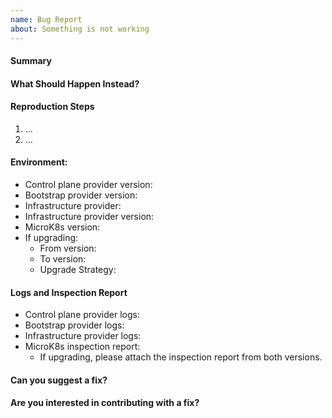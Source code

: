 ```yaml
---
name: Bug Report
about: Something is not working
---
```


<!--
   Thank you for submitting an issue. Please fill in the template below
   information about the bug you encountered.
-->

#### Summary
<!-- Please explain the bug in a few short sentences -->

#### What Should Happen Instead?
<!-- Please explain what the expected behavior is -->

#### Reproduction Steps
<!-- Are you able to consistently reproduce the issue? Please add a list of steps that lead to the bug. -->

1. ...
2. ...

#### Environment:
<!-- Please provide the following information: -->
- Control plane provider version:
- Bootstrap provider version:
- Infrastructure provider: <!-- (e.g. AWS, GCP, Azure, etc.) -->
- Infrastructure provider version:
- MicroK8s version:
- If upgrading:
   - From version:
   - To version:
   - Upgrade Strategy: <!-- (e.g. InPlaceUpgrade) -->

#### Logs and Inspection Report
<!-- Please provide the following logs and inspection report: -->
<!-- For the logs, add a pastebin link or attach the logs as a file. -->
<!-- For the inspection report, run `microk8s inspect` on the workload cluster nodes and attach the output. -->
- Control plane provider logs:
- Bootstrap provider logs:
- Infrastructure provider logs:
- MicroK8s inspection report:
   - If upgrading, please attach the inspection report from both versions.

#### Can you suggest a fix?
<!-- (This section is optional). How do you propose that the issue be fixed? -->

#### Are you interested in contributing with a fix?
<!-- yes/no, or @mention maintainers. Community contributions are welcome. -->

<!-- Thank you for making MicroK8s CAPI providers better -->
